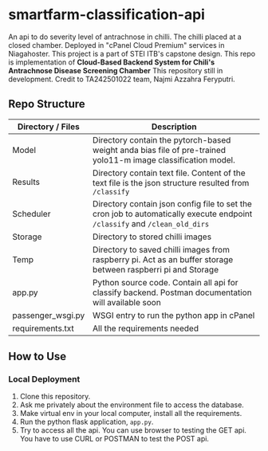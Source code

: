 # smartfarm-classification-api

An api to do severity level of antrachnose in chilli. The chilli placed at a closed chamber. Deployed in "cPanel Cloud Premium" services in Niagahoster.
This project is a part of STEI ITB's capstone design. This repo is implementation of **Cloud-Based Backend System for Chili's Antrachnose Disease Screening Chamber**
This repository still in development. 
Credit to TA242501022 team, Najmi Azzahra Feryputri.

## Repo Structure 
| Directory / Files  | Description |
| -------------------| ------------- |
| Model              | Directory contain the pytorch-based weight anda bias file of pre-trained yolo11-m image classification model. |
| Results            | Directory contain text file. Content of the text file is the json structure resulted from `/classify` |
| Scheduler          | Directory contain json config file to set the cron job to automatically execute endpoint `/classify` and `/clean_old_dirs`  |
| Storage            | Directory to stored chilli images |
| Temp               | Directory to saved chilli images from raspberry pi. Act as an buffer storage between raspberri pi and Storage |
| app.py             | Python source code. Contain all api for classify backend. Postman documentation will available soon |
| passenger_wsgi.py  | WSGI entry to run the python app in cPanel |
| requirements.txt   | All the requirements needed |

## How to Use 
### Local Deployment
1. Clone this repository.
2. Ask me privately about the environment file to access the database.
3. Make virtual env in your local computer, install all the requirements.
4. Run the python flask application, `app.py`.
5. Try to access all the api. You can use browser to testing the GET api. You have to use CURL or POSTMAN to test the POST api.


